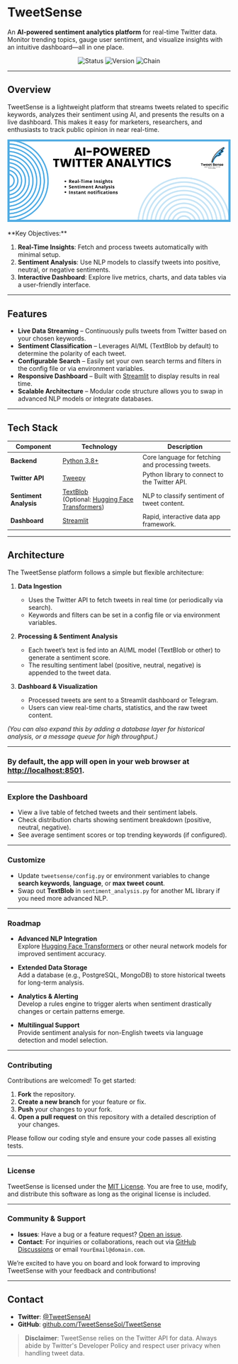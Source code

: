 # TweetSense

An **AI-powered sentiment analytics platform** for real-time Twitter data.  
Monitor trending topics, gauge user sentiment, and visualize insights with an intuitive dashboard—all in one place.

<div align="center">

![Status](https://img.shields.io/badge/STATUS-ONLINE-brightgreen)
![Version](https://img.shields.io/badge/VERSION-0.1.0-red)
![Chain](https://img.shields.io/badge/VERSION-PYHTON.3.8+-blue)

</div>

   ---

## Overview

TweetSense is a lightweight platform that streams tweets related to specific keywords, analyzes their sentiment using AI, and presents the results on a live dashboard. This makes it easy for marketers, researchers, and enthusiasts to track public opinion in near real-time.

<div align="center">

![tweetsense Banner](tweetsense/bannerremake.png)
</div>
**Key Objectives:**

1. **Real-Time Insights**: Fetch and process tweets automatically with minimal setup.  
2. **Sentiment Analysis**: Use NLP models to classify tweets into positive, neutral, or negative sentiments.  
3. **Interactive Dashboard**: Explore live metrics, charts, and data tables via a user-friendly interface.

---

## Features

- **Live Data Streaming** – Continuously pulls tweets from Twitter based on your chosen keywords.  
- **Sentiment Classification** – Leverages AI/ML (TextBlob by default) to determine the polarity of each tweet.  
- **Configurable Search** – Easily set your own search terms and filters in the config file or via environment variables.  
- **Responsive Dashboard** – Built with [Streamlit](https://streamlit.io/) to display results in real time.  
- **Scalable Architecture** – Modular code structure allows you to swap in advanced NLP models or integrate databases.  

---

## Tech Stack

| Component             | Technology                                                 | Description                                             |
|-----------------------|------------------------------------------------------------|---------------------------------------------------------|
| **Backend**           | [Python 3.8+](https://www.python.org/)                    | Core language for fetching and processing tweets.       |
| **Twitter API**       | [Tweepy](https://www.tweepy.org/)                         | Python library to connect to the Twitter API.           |
| **Sentiment Analysis**| [TextBlob](https://textblob.readthedocs.io/) <br/>(Optional: [Hugging Face Transformers](https://github.com/huggingface/transformers)) | NLP to classify sentiment of tweet content.             |
| **Dashboard**         | [Streamlit](https://streamlit.io/)                       | Rapid, interactive data app framework.                  |

---

## Architecture

The TweetSense platform follows a simple but flexible architecture:

1. **Data Ingestion**  
   - Uses the Twitter API to fetch tweets in real time (or periodically via search).  
   - Keywords and filters can be set in a config file or via environment variables.
   
2. **Processing & Sentiment Analysis**  
   - Each tweet’s text is fed into an AI/ML model (TextBlob or other) to generate a sentiment score.  
   - The resulting sentiment label (positive, neutral, negative) is appended to the tweet data.

3. **Dashboard & Visualization**  
   - Processed tweets are sent to a Streamlit dashboard or Telegram.  
   - Users can view real-time charts, statistics, and the raw tweet content.

*(You can also expand this by adding a database layer for historical analysis, or a message queue for high throughput.)*

---
### By default, the app will open in your web browser at [http://localhost:8501](http://localhost:8501).

---

### Explore the Dashboard
- View a live table of fetched tweets and their sentiment labels.  
- Check distribution charts showing sentiment breakdown (positive, neutral, negative).  
- See average sentiment scores or top trending keywords (if configured).

---

### Customize
- Update `tweetsense/config.py` or environment variables to change **search keywords**, **language**, or **max tweet count**.  
- Swap out **TextBlob** in `sentiment_analysis.py` for another ML library if you need more advanced NLP.


---

### Roadmap

- **Advanced NLP Integration**  
  Explore [Hugging Face Transformers](https://github.com/huggingface/transformers) or other neural network models for improved sentiment accuracy.

- **Extended Data Storage**  
  Add a database (e.g., PostgreSQL, MongoDB) to store historical tweets for long-term analysis.

- **Analytics & Alerting**  
  Develop a rules engine to trigger alerts when sentiment drastically changes or certain patterns emerge.

- **Multilingual Support**  
  Provide sentiment analysis for non-English tweets via language detection and model selection.

---

### Contributing
Contributions are welcomed! To get started:

1. **Fork** the repository.  
2. **Create a new branch** for your feature or fix.  
3. **Push** your changes to your fork.  
4. **Open a pull request** on this repository with a detailed description of your changes.

Please follow our coding style and ensure your code passes all existing tests.

---

### License
TweetSense is licensed under the [MIT License](./LICENSE). You are free to use, modify, and distribute this software as long as the original license is included.

---

### Community & Support
- **Issues**: Have a bug or a feature request? [Open an issue](https://github.com/YourUsername/TweetSense/issues).  
- **Contact**: For inquiries or collaborations, reach out via [GitHub Discussions](https://github.com/YourUsername/TweetSense/discussions) or email `YourEmail@domain.com`.

We’re excited to have you on board and look forward to improving TweetSense with your feedback and contributions!

---

## **Contact**

- **Twitter**: [@TweetSenseAI](http://x.com/TweetSenseAI)
- **GitHub**: [github.com/TweetSenseSol/TweetSense](https://github.com/TweetSenseSol/TweetSense)

> **Disclaimer**: TweetSense relies on the Twitter API for data. Always abide by Twitter's Developer Policy and respect user privacy when handling tweet data.
